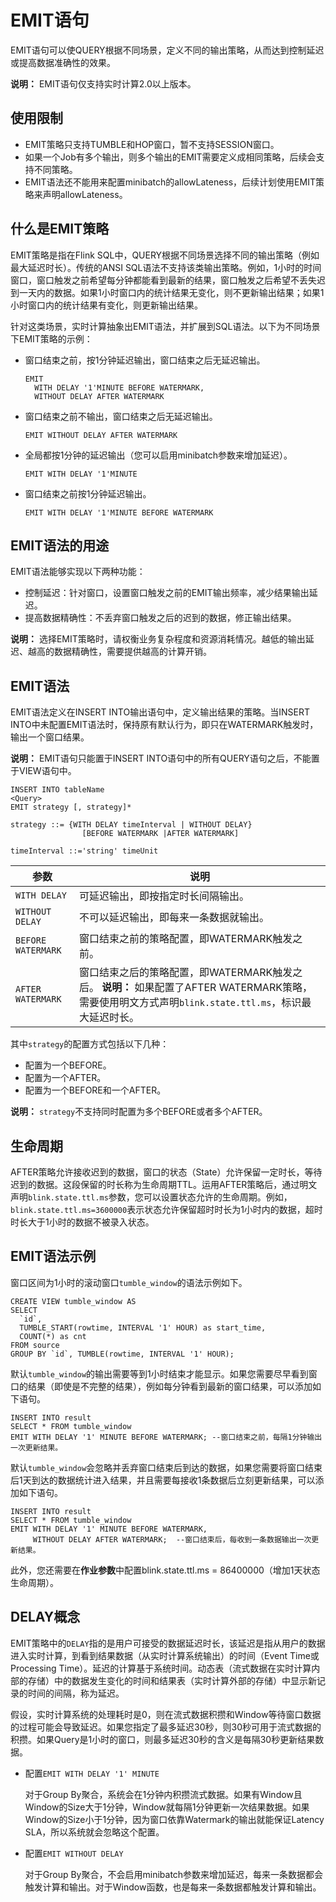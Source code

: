 # EMIT语句

EMIT语句可以使QUERY根据不同场景，定义不同的输出策略，从而达到控制延迟或提高数据准确性的效果。

**说明：** EMIT语句仅支持实时计算2.0以上版本。

## 使用限制

-   EMIT策略只支持TUMBLE和HOP窗口，暂不支持SESSION窗口。
-   如果一个Job有多个输出，则多个输出的EMIT需要定义成相同策略，后续会支持不同策略。
-   EMIT语法还不能用来配置minibatch的allowLateness，后续计划使用EMIT策略来声明allowLateness。

## 什么是EMIT策略

EMIT策略是指在Flink SQL中，QUERY根据不同场景选择不同的输出策略（例如最大延迟时长）。传统的ANSI SQL语法不支持该类输出策略。例如，1小时的时间窗口，窗口触发之前希望每分钟都能看到最新的结果，窗口触发之后希望不丢失迟到一天内的数据。如果1小时窗口内的统计结果无变化，则不更新输出结果；如果1小时窗口内的统计结果有变化，则更新输出结果。

针对这类场景，实时计算抽象出EMIT语法，并扩展到SQL语法。以下为不同场景下EMIT策略的示例：

-   窗口结束之前，按1分钟延迟输出，窗口结束之后无延迟输出。

    ```
    EMIT 
      WITH DELAY '1'MINUTE BEFORE WATERMARK,
      WITHOUT DELAY AFTER WATERMARK
    ```

-   窗口结束之前不输出，窗口结束之后无延迟输出。

    ```
    EMIT WITHOUT DELAY AFTER WATERMARK
    ```

-   全局都按1分钟的延迟输出（您可以启用minibatch参数来增加延迟）。

    ```
    EMIT WITH DELAY '1'MINUTE
    ```

-   窗口结束之前按1分钟延迟输出。

    ```
    EMIT WITH DELAY '1'MINUTE BEFORE WATERMARK 
    ```


## EMIT语法的用途

EMIT语法能够实现以下两种功能：

-   控制延迟：针对窗口，设置窗口触发之前的EMIT输出频率，减少结果输出延迟。
-   提高数据精确性：不丢弃窗口触发之后的迟到的数据，修正输出结果。

**说明：** 选择EMIT策略时，请权衡业务复杂程度和资源消耗情况。越低的输出延迟、越高的数据精确性，需要提供越高的计算开销。

## EMIT语法

EMIT语法定义在INSERT INTO输出语句中，定义输出结果的策略。当INSERT INTO中未配置EMIT语法时，保持原有默认行为，即只在WATERMARK触发时，输出一个窗口结果。

**说明：** EMIT语句只能置于INSERT INTO语句中的所有QUERY语句之后，不能置于VIEW语句中。

```
INSERT INTO tableName
<Query>
EMIT strategy [, strategy]*

strategy ::= {WITH DELAY timeInterval | WITHOUT DELAY} 
                [BEFORE WATERMARK |AFTER WATERMARK]

timeInterval ::='string' timeUnit            
```

|参数|说明|
|--|--|
|`WITH DELAY`|可延迟输出，即按指定时长间隔输出。|
|`WITHOUT DELAY`|不可以延迟输出，即每来一条数据就输出。|
|`BEFORE WATERMARK`|窗口结束之前的策略配置，即WATERMARK触发之前。|
|`AFTER WATERMARK`|窗口结束之后的策略配置，即WATERMARK触发之后。 **说明：** 如果配置了AFTER WATERMARK策略，需要使用明文方式声明`blink.state.ttl.ms`，标识最大延迟时长。 |

其中`strategy`的配置方式包括以下几种：

-   配置为一个BEFORE。
-   配置为一个AFTER。
-   配置为一个BEFORE和一个AFTER。

**说明：** `strategy`不支持同时配置为多个BEFORE或者多个AFTER。

## 生命周期

AFTER策略允许接收迟到的数据，窗口的状态（State）允许保留一定时长，等待迟到的数据。这段保留的时长称为生命周期TTL。运用AFTER策略后，通过明文声明`blink.state.ttl.ms`参数，您可以设置状态允许的生命周期。例如，`blink.state.ttl.ms=3600000`表示状态允许保留超时时长为1小时内的数据，超时时长大于1小时的数据不被录入状态。

## EMIT语法示例

窗口区间为1小时的滚动窗口`tumble_window`的语法示例如下。

```
CREATE VIEW tumble_window AS
SELECT 
  `id`,
  TUMBLE_START(rowtime, INTERVAL '1' HOUR) as start_time,
  COUNT(*) as cnt
FROM source
GROUP BY `id`, TUMBLE(rowtime, INTERVAL '1' HOUR);                    
```

默认`tumble_window`的输出需要等到1小时结束才能显示。如果您需要尽早看到窗口的结果（即使是不完整的结果），例如每分钟看到最新的窗口结果，可以添加如下语句。

```
INSERT INTO result
SELECT * FROM tumble_window
EMIT WITH DELAY '1' MINUTE BEFORE WATERMARK; --窗口结束之前，每隔1分钟输出一次更新结果。                    
```

默认`tumble_window`会忽略并丢弃窗口结束后到达的数据，如果您需要将窗口结束后1天到达的数据统计进入结果，并且需要每接收1条数据后立刻更新结果，可以添加如下语句。

```
INSERT INTO result
SELECT * FROM tumble_window
EMIT WITH DELAY '1' MINUTE BEFORE WATERMARK, 
     WITHOUT DELAY AFTER WATERMARK;  --窗口结束后，每收到一条数据输出一次更新结果。
```

此外，您还需要在**作业参数**中配置blink.state.ttl.ms = 86400000（增加1天状态生命周期）。

## DELAY概念

EMIT策略中的`DELAY`指的是用户可接受的数据延迟时长，该延迟是指从用户的数据进入实时计算，到看到结果数据（从实时计算系统输出）的时间（Event Time或Processing Time）。延迟的计算基于系统时间。动态表（流式数据在实时计算内部的存储）中的数据发生变化的时间和结果表（实时计算外部的存储）中显示新记录的时间的间隔，称为延迟。

假设，实时计算系统的处理耗时是0，则在流式数据积攒和Window等待窗口数据的过程可能会导致延迟。如果您指定了最多延迟30秒，则30秒可用于流式数据的积攒。如果Query是1小时的窗口，则最多延迟30秒的含义是每隔30秒更新结果数据。

-   配置`EMIT WITH DELAY '1' MINUTE`

    对于Group By聚合，系统会在1分钟内积攒流式数据。如果有Window且Window的Size大于1分钟，Window就每隔1分钟更新一次结果数据。如果Window的Size小于1分钟，因为窗口依靠Watermark的输出就能保证Latency SLA，所以系统就会忽略这个配置。

-   配置`EMIT WITHOUT DELAY`

    对于Group By聚合，不会启用minibatch参数来增加延迟，每来一条数据都会触发计算和输出。对于Window函数，也是每来一条数据都触发计算和输出。


